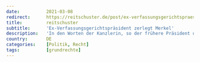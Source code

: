 ```yaml
---
date:          2021-03-08
redirect:      https://reitschuster.de/post/ex-verfassungsgerichtspraesident-zerlegt-merkel/
title:         reitschuster
subtitle:      'Ex-Verfassungsgerichtspräsident zerlegt Merkel'
description:   'In den Worten der Kanzlerin, so der frühere Präsident des Bundesverfassungsgerichtes Hans-Jürgen Papier, komme "die irrige Vorstellung zum Ausdruck, dass Freiheiten den Menschen gewissermaßen vom Staat gewährt werden, wenn und solange es mit den Zielen der Politik vereinbar ist." Er mahnt: "Nein, es ist umgekehrt!"'
country:       DE
categories:    [Politik, Recht]
tags:          [grundrechte]
---
```

